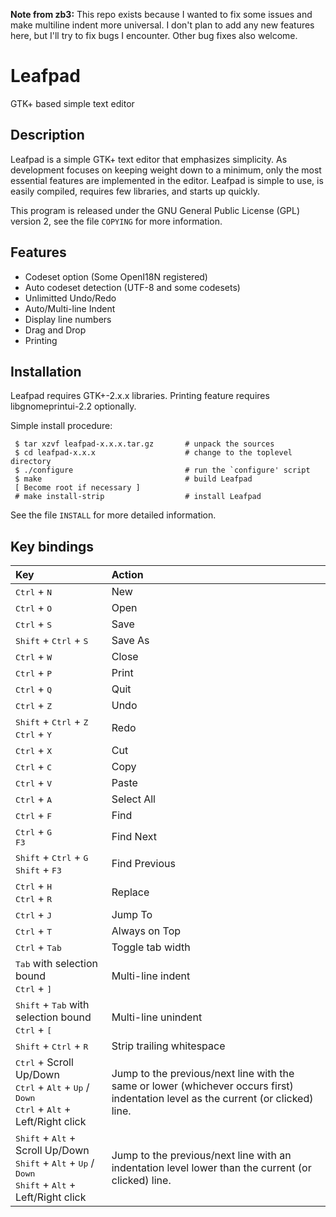 **Note from zb3:** This repo exists because I wanted to fix some issues and make multiline indent more universal. I don't plan to add any new features here, but I'll try to fix bugs I encounter. Other bug fixes also welcome.

# Leafpad
GTK+ based simple text editor

## Description

Leafpad is a simple GTK+ text editor that emphasizes simplicity. As development
focuses on keeping weight down to a minimum, only the most essential features
are implemented in the editor. Leafpad is simple to use, is easily compiled,
requires few libraries, and starts up quickly.

This program is released under the GNU General Public License (GPL) version 2,
see the file `COPYING` for more information.


## Features

  * Codeset option (Some OpenI18N registered)
  * Auto codeset detection (UTF-8 and some codesets)
  * Unlimitted Undo/Redo
  * Auto/Multi-line Indent
  * Display line numbers
  * Drag and Drop
  * Printing


## Installation
Leafpad requires GTK+-2.x.x libraries.
Printing feature requires libgnomeprintui-2.2 optionally.

Simple install procedure:
```
 $ tar xzvf leafpad-x.x.x.tar.gz       # unpack the sources
 $ cd leafpad-x.x.x                    # change to the toplevel directory
 $ ./configure                         # run the `configure' script
 $ make                                # build Leafpad
 [ Become root if necessary ]
 # make install-strip                  # install Leafpad
```
See the file `INSTALL` for more detailed information.


## Key bindings

|Key|Action|
|:-|:-|
| <kbd>Ctrl</kbd> + <kbd>N</kbd> | New | 
| <kbd>Ctrl</kbd> + <kbd>O</kbd> | Open | 
| <kbd>Ctrl</kbd> + <kbd>S</kbd> | Save | 
| <kbd>Shift</kbd> + <kbd>Ctrl</kbd> + <kbd>S</kbd> |  Save As | 
| <kbd>Ctrl</kbd> + <kbd>W</kbd> | Close | 
| <kbd>Ctrl</kbd> + <kbd>P</kbd> | Print | 
| <kbd>Ctrl</kbd> + <kbd>Q</kbd> | Quit | 
| <kbd>Ctrl</kbd> + <kbd>Z</kbd> | Undo | 
| <kbd>Shift</kbd> + <kbd>Ctrl</kbd> + <kbd>Z</kbd>  <br> <kbd>Ctrl</kbd> + <kbd>Y</kbd> |  Redo | 
| <kbd>Ctrl</kbd> + <kbd>X</kbd> | Cut | 
| <kbd>Ctrl</kbd> + <kbd>C</kbd> | Copy | 
| <kbd>Ctrl</kbd> + <kbd>V</kbd> | Paste | 
| <kbd>Ctrl</kbd> + <kbd>A</kbd> | Select All | 
| <kbd>Ctrl</kbd> + <kbd>F</kbd> | Find | 
| <kbd>Ctrl</kbd> + <kbd>G</kbd> <br> <kbd>F3</kbd> | Find Next | 
|  <kbd>Shift</kbd> + <kbd>Ctrl</kbd> + <kbd>G</kbd> <br>  <kbd>Shift</kbd> + <kbd>F3</kbd> |Find Previous | 
| <kbd>Ctrl</kbd> + <kbd>H</kbd> <br> <kbd>Ctrl</kbd> + <kbd>R</kbd> | Replace | 
| <kbd>Ctrl</kbd> + <kbd>J</kbd> | Jump To | 
| <kbd>Ctrl</kbd> + <kbd>T</kbd> | Always on Top | 
| <kbd>Ctrl</kbd> + <kbd>Tab</kbd> | Toggle tab width | 
| <kbd>Tab</kbd> with selection bound <br> <kbd>Ctrl</kbd> + <kbd>]</kbd> | Multi-line indent |
| <kbd>Shift</kbd> + <kbd>Tab</kbd> with selection bound <br> <kbd>Ctrl</kbd> + <kbd>[</kbd>   | Multi-line unindent | 
| <kbd>Shift</kbd> + <kbd>Ctrl</kbd> + <kbd>R</kbd> | Strip trailing whitespace | 
| <kbd>Ctrl</kbd> + Scroll Up/Down <br> <kbd>Ctrl</kbd> + <kbd>Alt</kbd> + <kbd>Up</kbd> / <kbd>Down</kbd><br> <kbd>Ctrl</kbd> + <kbd>Alt</kbd> + Left/Right click | Jump to the previous/next line with the same or lower (whichever occurs first)<br>indentation level as the current (or clicked) line. |
| <kbd>Shift</kbd> + <kbd>Alt</kbd> + Scroll Up/Down <br> <kbd>Shift</kbd> + <kbd>Alt</kbd> + <kbd>Up</kbd> / <kbd>Down</kbd> <br> <kbd>Shift</kbd> + <kbd>Alt</kbd> + Left/Right click | Jump to the previous/next line with an indentation level lower than the current (or clicked) line. |

